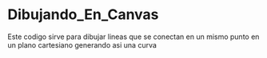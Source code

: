 # Dibujando_En_Canvas

Este codigo sirve para dibujar lineas que se conectan en un mismo punto en un plano cartesiano generando asi una curva 

